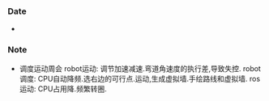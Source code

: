### Date
- 

### Note
- 调度运动周会
robot运动: 调节加速减速.弯道角速度的执行差,导致失控.
robot调度: CPU自动降频.选右边的可行点.运动,生成虚拟墙.手绘路线和虚拟墙.
ros  运动: CPU占用降.频繁转圈.

